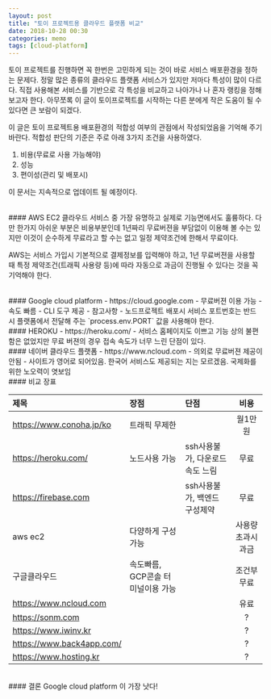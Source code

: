 ```yaml
---
layout: post
title: "토이 프로젝트용 클라우드 플랫폼 비교"
date: 2018-10-28 00:30
categories: memo
tags: [cloud-platform]
---
```

토이 프로젝트를 진행하면 꼭 한번은 고민하게 되는 것이 바로 서비스 배포환경을 정하는 문제다. 정말 많은 종류의 클라우드 플랫폼 서비스가 있지만 저마다 특성이 많이 다르다. 직접 사용해본 서비스를 기반으로 각 특성을 비교하고 나아가나 나 혼자 랭킹을 정해보고자 한다. 아무쪼록 이 글이 토이프로젝트를 시작하는 다른 분에게 작은 도움이 될 수 있다면 큰 보람이 되겠다.

이 글은 토이 프로젝트용 배포환경의 적합성 여부의 관점에서 작성되었음을 기억해 주기 바란다. 적합성 판단의 기준은 주로 아래 3가지 조건을 사용하였다.

1. 비용(무료로 사용 가능해야)
1. 성능
1. 편이성(관리 및 배포시)

이 문서는 지속적으로 업데이트 될 예정이다.


<br>
#### AWS EC2
클라우드 서비스 중 가장 유명하고 실제로 기능면에서도 훌륭하다. 다만 한가지 아쉬운 부분은 비용부분인데 1년짜리 무료버젼을 부담없이 이용해 볼 수는 있지만 이것이 순수하게 무료라고 할 수는 없고 일정 제약조건에 한해서 무료이다.

AWS는 서비스 가입시 기본적으로 결제정보를 입력해야 하고, 1년 무료버젼을 사용할 때 특정 제약조건(트래픽 사용량 등)에 따라 자동으로 과금이 진행될 수 있다는 것을 꼭 기억해야 한다.

<br>
#### Google cloud platform
- https://cloud.google.com
- 무료버젼 이용 가능
- 속도 빠름
- CLI 도구 제공
- 참고사항
    - 노드프로젝트 배포시 서비스 포트번호는 반드시 플랫폼에서 전달해 주는 `process.env.PORT` 값을 사용해야 한다.

<br>
#### HEROKU
- https://heroku.com/
- 서비스 홈페이지도 이쁘고 기능 상의 불편함은 없었지만 무료 버젼의 경우 접속 속도가 너무 느린 단점이 있다.

<br>
#### 네이버 클라우드 플랫폼
- https://www.ncloud.com
- 의외로 무료버젼 제공이 안됨
- 사이트가 영어로 되어있음. 한국어 서비스도 제공되는 지는 모르겠음. 국제화를 위한 노오력이 엿보임

<br>
#### 비교 장표

제목 | 장점 | 단점 | 비용 
:--------|:--------|:--------|:--------:
https://www.conoha.jp/ko | 트래픽 무제한 | | 월1만원 
https://heroku.com/ | 노드사용 가능 | ssh사용불가, 다운로드 속도 느림 |무료
https://firebase.com |  |ssh사용불가, 백엔드 구성제약 | 무료
aws ec2 | 다양하게 구성 가능 | |사용량 초과시 과금
구글클라우드 | 속도빠름, GCP콘솔 터미널이용 가능| | 조건부무료
https://www.ncloud.com | | | 유료
https://sonm.com | | | ?
https://www.iwinv.kr | | | ?
https://www.back4app.com/ | | | ?
https://www.hosting.kr | | | ?


<br>
#### 결론
Google cloud platform 이 가장 낫다!